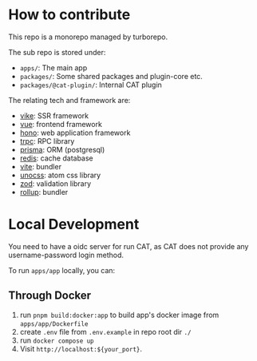 # How to contribute

This repo is a monorepo managed by turborepo.

The sub repo is stored under: 

- `apps/`: The main app
- `packages/`: Some shared packages and plugin-core etc.
- `packages/@cat-plugin/`: Internal CAT plugin

The relating tech and framework are:

- [vike](https://vike.dev/): SSR framework
- [vue](https://vuejs.org/): frontend framework
- [hono](https://hono.dev/): web application framework
- [trpc](https://trpc.io/): RPC library
- [prisma](https://www.prisma.io/): ORM (postgresql)
- [redis](https://redis.io/): cache database
- [vite](https://vite.dev/): bundler
- [unocss](https://unocss.dev/): atom css library
- [zod](https://zod.dev/): validation library
- [rollup](https://rollupjs.org/): bundler

# Local Development

You need to have a oidc server for run CAT, as CAT does not provide any username-password login method.

To run `apps/app` locally, you can:

## Through Docker

1. run `pnpm build:docker:app` to build app's docker image from `apps/app/Dockerfile`
2. create `.env` file from `.env.example` in repo root dir `./`
3. run `docker compose up`
4. Visit `http://localhost:${your_port}`.
